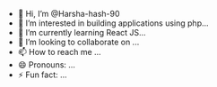 - 👋 Hi, I’m @Harsha-hash-90
- 👀 I’m interested in building applications using php...
- 🌱 I’m currently learning  React JS...
- 💞️ I’m looking to collaborate on ...
- 📫 How to reach me ...
- 😄 Pronouns: ...
- ⚡ Fun fact: ...

<!---
Harsha-hash-90/Harsha-hash-90 is a ✨ special ✨ repository because its `README.md` (this file) appears on your GitHub profile.
You can click the Preview link to take a look at your changes.
--->
